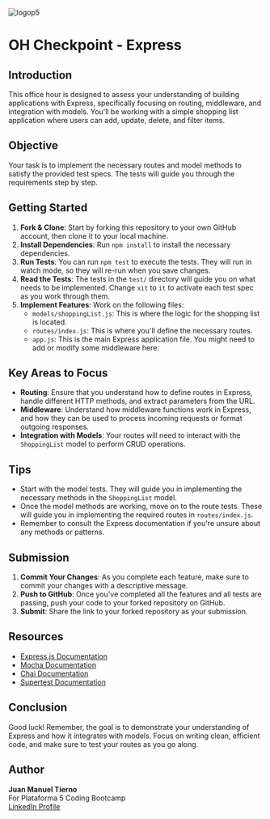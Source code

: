 ![logop5](https://i.imgur.com/Ub5CYpa.jpg)

# OH Checkpoint - Express

## Introduction

This office hour is designed to assess your understanding of building applications with Express, specifically focusing on routing, middleware, and integration with models. You'll be working with a simple shopping list application where users can add, update, delete, and filter items.

## Objective

Your task is to implement the necessary routes and model methods to satisfy the provided test specs. The tests will guide you through the requirements step by step.

## Getting Started

1. **Fork & Clone**: Start by forking this repository to your own GitHub account, then clone it to your local machine.
2. **Install Dependencies**: Run `npm install` to install the necessary dependencies.
3. **Run Tests**: You can run `npm test` to execute the tests. They will run in watch mode, so they will re-run when you save changes.
4. **Read the Tests**: The tests in the `test/` directory will guide you on what needs to be implemented. Change `xit` to `it` to activate each test spec as you work through them.
5. **Implement Features**: Work on the following files:
   - `models/shoppingList.js`: This is where the logic for the shopping list is located.
   - `routes/index.js`: This is where you'll define the necessary routes.
   - `app.js`: This is the main Express application file. You might need to add or modify some middleware here.

## Key Areas to Focus

- **Routing**: Ensure that you understand how to define routes in Express, handle different HTTP methods, and extract parameters from the URL.
- **Middleware**: Understand how middleware functions work in Express, and how they can be used to process incoming requests or format outgoing responses.
- **Integration with Models**: Your routes will need to interact with the `ShoppingList` model to perform CRUD operations.

## Tips

- Start with the model tests. They will guide you in implementing the necessary methods in the `ShoppingList` model.
- Once the model methods are working, move on to the route tests. These will guide you in implementing the required routes in `routes/index.js`.
- Remember to consult the Express documentation if you're unsure about any methods or patterns.

## Submission

1. **Commit Your Changes**: As you complete each feature, make sure to commit your changes with a descriptive message.
2. **Push to GitHub**: Once you've completed all the features and all tests are passing, push your code to your forked repository on GitHub.
3. **Submit**: Share the link to your forked repository as your submission.

## Resources

- [Express.js Documentation](https://expressjs.com/)
- [Mocha Documentation](https://mochajs.org/)
- [Chai Documentation](https://www.chaijs.com/)
- [Supertest Documentation](https://github.com/visionmedia/supertest)

## Conclusion

Good luck! Remember, the goal is to demonstrate your understanding of Express and how it integrates with models. Focus on writing clean, efficient code, and make sure to test your routes as you go along.

## Author

**Juan Manuel Tierno**  
For Plataforma 5 Coding Bootcamp  
[LinkedIn Profile](https://www.linkedin.com/in/juanmanueltierno-developer/)
